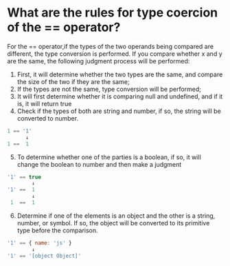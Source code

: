 # What are the rules for type coercion of the == operator?
For the == operator,if the types of the two operands being compared are different, the type conversion is performed. If you compare whether x and y are the same, the following judgment process will be performed:
1. First, it will determine whether the two types are the same, and compare the size of the two if they are the same;
2. If the types are not the same, type conversion will be performed;
3. It will first determine whether it is comparing null and undefined, and if it is, it will return true
4. Check if the types of both are string and number, if so, the string will be converted to number.
```js
1 == '1'
      ↓
1 ==  1
```
5. To determine whether one of the parties is a boolean, if so, it will change the boolean to number and then make a judgment
```js
'1' == true
        ↓
'1' ==  1
        ↓
 1  ==  1
```
6. Determine if one of the elements is an object and the other is a string, number, or symbol. If so, the object will be converted to its primitive type before the comparison.
```js
'1' == { name: 'js' }
        ↓
'1' == '[object Object]'
```

